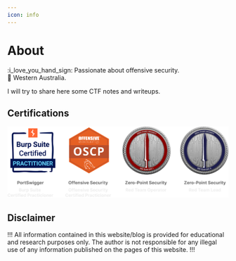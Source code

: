 ```yaml
---
icon: info
---
```

# About
:i_love_you_hand_sign: Passionate about offensive security.  
:round_pushpin: Western Australia.

I will try to share here some CTF notes and writeups. 

## Certifications
![](Changelog/imgs/certs.png) 

## Disclaimer
!!!
All information contained in this website/blog is provided for educational and research
purposes only. The author is not responsible for any illegal use of any 
information published on the pages of this website.
!!!